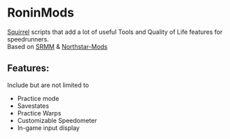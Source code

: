 # RoninMods

[Squirrel](http://www.squirrel-lang.org/squirreldoc/reference/index.html) scripts that add a lot of useful Tools and Quality of Life features for speedrunners.<br>
Based on [SRMM](https://github.com/zweek/TF2SR-Menu-Mod) & [Northstar-Mods](https://github.com/R2Northstar/NorthstarMods)

## Features:

Include but are not limited to
- Practice mode
- Savestates
- Practice Warps
- Customizable Speedometer
- In-game input display
